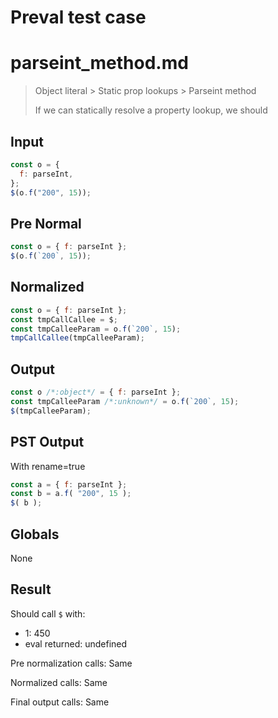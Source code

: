 # Preval test case

# parseint_method.md

> Object literal > Static prop lookups > Parseint method
>
> If we can statically resolve a property lookup, we should

## Input

`````js filename=intro
const o = {
  f: parseInt,
};
$(o.f("200", 15));
`````

## Pre Normal


`````js filename=intro
const o = { f: parseInt };
$(o.f(`200`, 15));
`````

## Normalized


`````js filename=intro
const o = { f: parseInt };
const tmpCallCallee = $;
const tmpCalleeParam = o.f(`200`, 15);
tmpCallCallee(tmpCalleeParam);
`````

## Output


`````js filename=intro
const o /*:object*/ = { f: parseInt };
const tmpCalleeParam /*:unknown*/ = o.f(`200`, 15);
$(tmpCalleeParam);
`````

## PST Output

With rename=true

`````js filename=intro
const a = { f: parseInt };
const b = a.f( "200", 15 );
$( b );
`````

## Globals

None

## Result

Should call `$` with:
 - 1: 450
 - eval returned: undefined

Pre normalization calls: Same

Normalized calls: Same

Final output calls: Same
